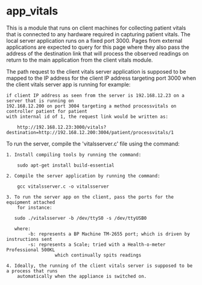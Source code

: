 app_vitals
==========

This is a module that runs on client machines for collecting patient vitals that is 
connected to any hardware required in capturing patient vitals. The local server application
runs on a fixed port 3000. Pages from external applications are expected to query for this 
page where they also pass the address of the destination link that will process the observed 
readings on return to the main application from the client vitals module.

The path request to the client vitals server application is supposed to be mapped to the IP address 
for the client IP address targeting port 3000 when the client vitals server app is running for
example:

    if client IP address as seen from the server is 192.168.12.23 on a server that is running on
    192.168.12.200 on port 3004 targeting a method processvitals on controller patient for patient 
    with internal id of 1, the request link would be written as:
    
        http://192.168.12.23:3000/vitals?destination=http://192.168.12.200:3004/patient/processvitals/1

To run the server, compile the 'vitalsserver.c' file using the command:

    1. Install compiling tools by running the command:
        
        sudo apt-get install build-essential
        
    2. Compile the server application by running the command:
    
        gcc vitalsserver.c -o vitalsserver
        
    3. To run the server app on the client, pass the ports for the equipment attached
        for instance:
        
       sudo ./vitalsserver -b /dev/ttyS0 -s /dev/ttyUSB0
       
       where: 
            -b: represents a BP Machine TM-2655 port; which is driven by instructions sent
            -s: represents a Scale; tried with a Health-o-meter Professional 500KL 
                      which continually spits readings
    
    4. Ideally, the running of the client vitals server is supposed to be a process that runs 
        automatically when the appliance is switched on.

